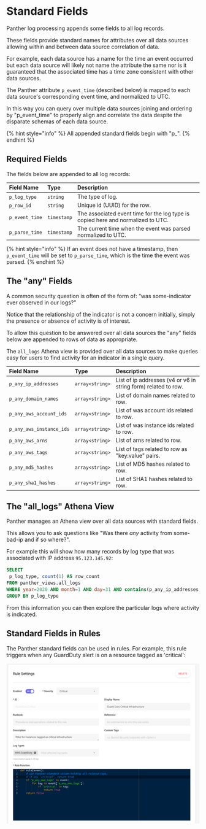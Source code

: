 # Standard Fields

Panther log processing appends some fields to all log records.

These fields provide standard names for attributes over all data sources allowing within and between data source correlation of data.

For example, each data source has a name for the time an event occurred but each data source will likely not name the attribute the same nor is it guaranteed that the associated time has a time zone consistent with other data sources.

The Panther attribute `p_event_time` \(described below\) is mapped to each data source's corresponding event time, and normalized to UTC.

In this way you can query over multiple data sources joining and ordering by "p\_event\_time" to properly align and correlate the data despite the disparate schemas of each data source.

{% hint style="info" %}
All appended standard fields begin with "p\_".
{% endhint %}

## Required Fields

The fields below are appended to all log records:

| Field Name | Type | Description |
| :--- | :--- | :--- |
| `p_log_type` | `string` | The type of log. |
| `p_row_id` | `string` | Unique id \(UUID\) for the row. |
| `p_event_time` | `timestamp` | The associated event time for the log type is copied here and normalized to UTC. |
| `p_parse_time` | `timestamp` | The current time when the event was parsed normalized to UTC. |

{% hint style="info" %}
If an event does not have a timestamp, then `p_event_time` will be set to `p_parse_time`, which is the time the event was parsed.
{% endhint %}

## The "any" Fields

A common security question is often of the form of: “was some-indicator ever observed in our logs?”

Notice that the relationship of the indicator is not a concern initially, simply the presence or absence of activity is of interest.

To allow this question to be answered over all data sources the "any" fields below are appended to rows of data as appropriate.

The `all_logs` Athena view is provided over all data sources to make queries easy for users to find activity for an indicator in a single query.

| Field Name | Type | Description |
| :--- | :--- | :--- |
| `p_any_ip_addresses` | `array<string>` | List of ip addresses \(v4 or v6 in string form\) related to row. |
| `p_any_domain_names` | `array<string>` | List of domain names related to row. |
| `p_any_aws_account_ids` | `array<string>` | List of was account ids related to row. |
| `p_any_aws_instance_ids` | `array<string>` | List of was instance ids related to row. |
| `p_any_aws_arns` | `array<string>` | List of arns related to row. |
| `p_any_aws_tags` | `array<string>` | List of tags related to row as "key:value" pairs. |
| `p_any_md5_hashes` | `array<string>` | List of MD5 hashes related to row. |
| `p_any_sha1_hashes` | `array<string>` | List of SHA1 hashes related to row. |

## The "all\_logs" Athena View

Panther manages an Athena view over all data sources with standard fields.

This allows you to ask questions like "Was there _any_ activity from some-bad-ip and if so where?".

For example this will show how many records by log type that was associated with IP address `95.123.145.92`:

```sql
SELECT
 p_log_type, count(1) AS row_count
FROM panther_views.all_logs
WHERE year=2020 AND month=1 AND day=31 AND contains(p_any_ip_addresses, '95.123.145.92')
GROUP BY p_log_type
```

From this information you can then explore the particular logs where activity is indicated.

## Standard Fields in Rules

The Panther standard fields can be used in rules. For example, this rule triggers when any GuardDuty alert is on a resource tagged as 'critical':

![Example Panther Rule](.gitbook/assets/pantherstandardfieldrule%20%281%29.png)

